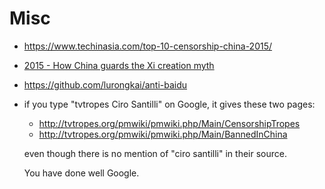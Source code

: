 # Misc

-   <https://www.techinasia.com/top-10-censorship-china-2015/>

-   [2015 - How China guards the Xi creation myth](http://www.bbc.com/news/magazine-34549744)

-   <https://github.com/lurongkai/anti-baidu>

-   if you type "tvtropes Ciro Santilli" on Google, it gives these two pages:

    - <http://tvtropes.org/pmwiki/pmwiki.php/Main/CensorshipTropes>
    - <http://tvtropes.org/pmwiki/pmwiki.php/Main/BannedInChina>

    even though there is no mention of "ciro santilli" in their source.

    You have done well Google.
